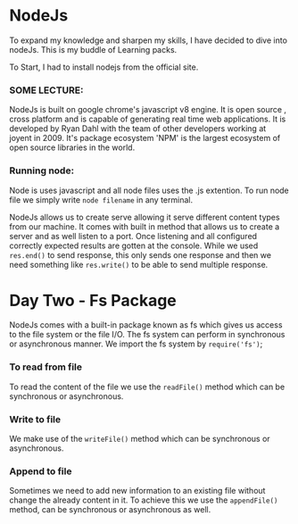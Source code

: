 # NodeJs
To expand my knowledge and sharpen my skills, I have decided to dive into nodeJs.  This is my buddle of Learning packs.

To Start, I had to install nodejs from the official site.

### SOME LECTURE:
NodeJs is built on google chrome's javascript v8 engine. It is open source , cross platform and is capable of generating real time web applications. It is developed by Ryan Dahl with the team of other developers working at joyent in 2009. It's package ecosystem 'NPM' is the largest ecosystem of open source libraries in the world.

### Running node:
Node is uses javascript and all node files uses the .js extention.
To run node file we simply write `node filename` in any terminal. 


NodeJs allows us to create serve allowing it serve different content types from our machine.
It comes with built in method that allows us to create a server and as well listen to a port. Once listening and all configured correctly expected results are gotten at the console.
While we used `res.end()` to send response, this only sends one response and then we need something like
`res.write()` to be able to send multiple response.

# Day Two - Fs Package
NodeJs comes with a built-in package known as fs which gives us access to the file system or the file I/O. The fs system can perform in synchronous or asynchronous manner.
We import the fs system by `require('fs')`;

### To read from file
To read the content of the file we use the `readFile()` method which can be synchronous or asynchronous.

### Write to file
We make use of the `writeFile()` method which can be synchronous or asynchronous.

### Append to file
Sometimes we need to add new information to an existing file without change the already content in it.
To achieve this we use the `appendFile()` method, can be synchronous or asynchronous as well.